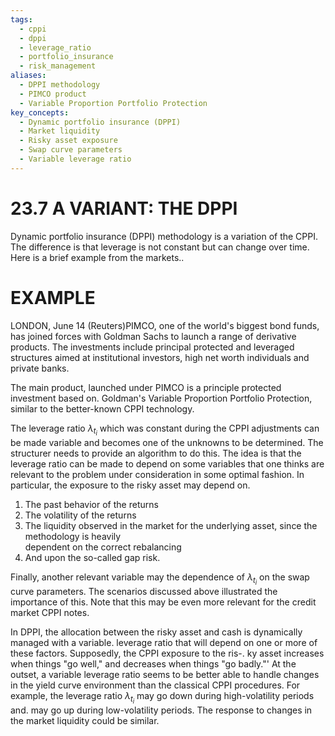 ```yaml
---
tags:
  - cppi
  - dppi
  - leverage_ratio
  - portfolio_insurance
  - risk_management
aliases:
  - DPPI methodology
  - PIMCO product
  - Variable Proportion Portfolio Protection
key_concepts:
  - Dynamic portfolio insurance (DPPI)
  - Market liquidity
  - Risky asset exposure
  - Swap curve parameters
  - Variable leverage ratio
---
```


# 23.7 A VARIANT: THE DPPI  

Dynamic portfolio insurance (DPPI) methodology is a variation of the CPPI. The difference is that leverage is not constant but can change over time. Here is a brief example from the markets..  

# EXAMPLE  

LONDON, June 14 (Reuters)PIMCO, one of the world's biggest bond funds, has joined forces with Goldman Sachs to launch a range of derivative products. The investments include principal protected and leveraged structures aimed at institutional investors, high net worth individuals and private banks.  

The main product, launched under PIMCO is a principle protected investment based on. Goldman's Variable Proportion Portfolio Protection, similar to the better-known CPPI technology.  

The leverage ratio $\lambda_{t_{i}}$ which was constant during the CPPI adjustments can be made variable and becomes one of the unknowns to be determined. The structurer needs to provide an algorithm to do this. The idea is that the leverage ratio can be made to depend on some variables that one thinks are relevant to the problem under consideration in some optimal fashion. In particular, the exposure to the risky asset may depend on.  

1. The past behavior of the returns   
2. The volatility of the returns   
3. The liquidity observed in the market for the underlying asset, since the methodology is heavily   
dependent on the correct rebalancing   
4. And upon the so-called gap risk.  

Finally, another relevant variable may the dependence of $\lambda_{t_{i}}$ on the swap curve parameters. The scenarios discussed above illustrated the importance of this. Note that this may be even more relevant for the credit market CPPI notes.  

In DPPI, the allocation between the risky asset and cash is dynamically managed with a variable. leverage ratio that will depend on one or more of these factors. Supposedly, the CPPI exposure to the ris-. ky asset increases when things "go well," and decreases when things "go badly."' At the outset, a variable leverage ratio seems to be better able to handle changes in the yield curve environment than the classical CPPI procedures. For example, the leverage ratio $\lambda_{t_{i}}$ may go down during high-volatility periods and. may go up during low-volatility periods. The response to changes in the market liquidity could be similar.  
